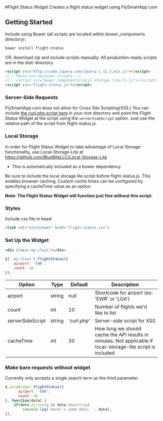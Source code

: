 #Flight Status Widget
Creates a flight status widget using FlySmartApp.com

## Getting Started

Include using Bower (all scripts are located within bower_components directory):

```sh
bower install flight-status
```

OR, download zip and include scripts manually. All production-ready scripts are in the dist/ directory.

```html
<script src="http://code.jquery.com/jquery-1.11.2.min.js"></script>
<!-- These are optional scripts -->
<!-- <script src="bower_components/local-storage-lite/ls.js"></script> -->
<script src="flight-status.js"></script>
```

### Server-Side Requests
FlySmartApp.com does not allow for Cross Site Scripting(XSS.) You can include [the curl.php script here](https://github.com/BlueBiteLLC/OAuth-Lite/blob/master/curl.php) in your root directory and point the Flight Status Widget at the script using the `serverSideScript` option. Just use the relative path of the script from flight-status.js.


### Local Storage
In order for Flight Status Widget to take advantage of Local Storage functionality, use Local-Storage-Lite at https://github.com/BlueBiteLLC/Local-Storage-Lite
* This is automatically included as a bower dependency

Be sure to include the local storage lite script before flight-status.js. This enables browser caching. Custom cache times can be configured by specifying a cacheTime value as an option.

**Note: The Flight Status Widget will function just fine without this script.**

### Styles
Include css file in head:

```html
<link rel="stylesheet" href="flight-status.css">
```

### Set Up the Widget

```html
<div class="my-class"></div>
```

```javascript
$('.my-class').flightStatus({
    airport: 'EWR',
    count: 10
});
```

Option | Type | Default | Description
------ | ---- | ------- | -----------
airport|string|null|Shortcode for airport (ex: 'EWR' or 'LGA')
count|int|10|Number of flights we'd like to list
serverSideScript|string|'curl.php'|Server-side script for XSS
cacheTime|int|30|How long we should cache the API results in minutes. Not applicable if local-storage-lite script is included

### Make bare requests without widget
Currently only accepts a single search term as the third parameter.

```javascript
$.yelpWidget.flightStatus({
      airport: 'EWR',
      count: 10
}, function(data) {
    if(data.arriving && data.departing)
        console.log('here\'s some data: ', data);
});
```

